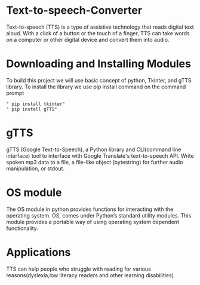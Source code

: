 # Text-to-speech-Converter

Text-to-speech (TTS) is a type of assistive technology that reads digital text aloud. 
With a click of a button or the touch of a finger, TTS can take words on a computer or other digital device and convert them into audio.

# Downloading and Installing Modules
To build this project we will use basic concept of python, Tkinter, and gTTS library. To install the library we use pip install command on the command prompt

    " pip install tkinter"
    " pip install gTTS"
    
# gTTS
gTTS (Google Text-to-Speech), a Python library and CLI(command line interface) tool to interface with Google Translate's text-to-speech API. Write spoken mp3 data to a file, a file-like object (bytestring) for further audio manipulation, or stdout.

# OS module
The OS module in python provides functions for interacting with the operating system. OS, comes under Python’s standard utility modules. This module provides a portable way of using operating system dependent functionality.

# Applications
TTS can help people who struggle with reading for various reasons(dyslexia,low literacy readers and other learning disabilities).
